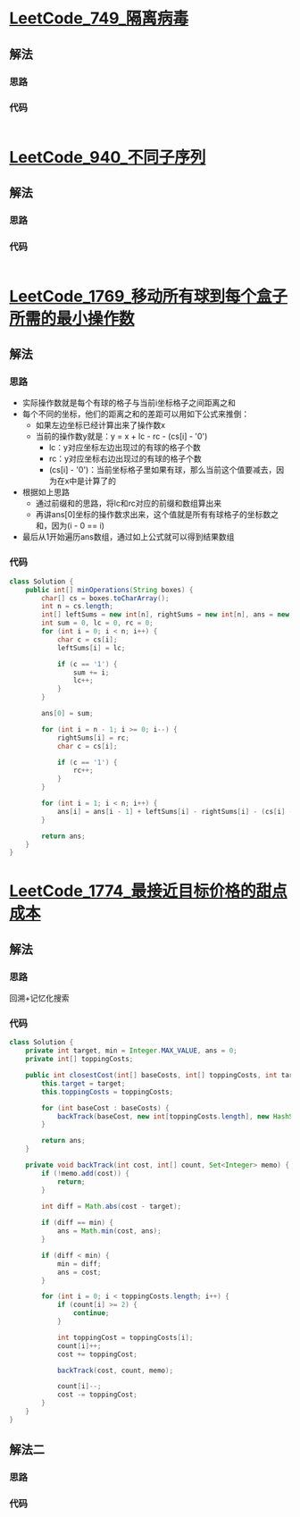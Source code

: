 # [LeetCode_749_隔离病毒](https://leetcode.cn/problems/contain-virus/)
## 解法
### 思路

### 代码
```java

```
# [LeetCode_940_不同子序列](https://leetcode.cn/problems/distinct-subsequences-ii/)
## 解法
### 思路

### 代码
```java

```
# [LeetCode_1769_移动所有球到每个盒子所需的最小操作数](https://leetcode.cn/problems/minimum-number-of-operations-to-move-all-balls-to-each-box/)
## 解法
### 思路
- 实际操作数就是每个有球的格子与当前i坐标格子之间距离之和
- 每个不同的坐标，他们的距离之和的差距可以用如下公式来推倒：
  - 如果左边坐标已经计算出来了操作数x
  - 当前的操作数y就是：y = x + lc - rc - (cs[i] - '0')
    - lc：y对应坐标左边出现过的有球的格子个数
    - rc：y对应坐标右边出现过的有球的格子个数
    - (cs[i] - '0')：当前坐标格子里如果有球，那么当前这个值要减去，因为在x中是计算了的
- 根据如上思路
  - 通过前缀和的思路，将lc和rc对应的前缀和数组算出来
  - 再讲ans[0]坐标的操作数求出来，这个值就是所有有球格子的坐标数之和，因为(i - 0 == i)
- 最后从1开始遍历ans数组，通过如上公式就可以得到结果数组
### 代码

```java
class Solution {
    public int[] minOperations(String boxes) {
        char[] cs = boxes.toCharArray();
        int n = cs.length;
        int[] leftSums = new int[n], rightSums = new int[n], ans = new int[n];
        int sum = 0, lc = 0, rc = 0;
        for (int i = 0; i < n; i++) {
            char c = cs[i];
            leftSums[i] = lc;

            if (c == '1') {
                sum += i;
                lc++;
            }
        }

        ans[0] = sum;

        for (int i = n - 1; i >= 0; i--) {
            rightSums[i] = rc;
            char c = cs[i];

            if (c == '1') {
                rc++;
            }
        }

        for (int i = 1; i < n; i++) {
            ans[i] = ans[i - 1] + leftSums[i] - rightSums[i] - (cs[i] - '0');
        }

        return ans;
    }
}
```
# [LeetCode_1774_最接近目标价格的甜点成本](https://leetcode.cn/problems/closest-dessert-cost/)
## 解法
### 思路
回溯+记忆化搜索
### 代码
```java
class Solution {
    private int target, min = Integer.MAX_VALUE, ans = 0;
    private int[] toppingCosts;

    public int closestCost(int[] baseCosts, int[] toppingCosts, int target) {
        this.target = target;
        this.toppingCosts = toppingCosts;

        for (int baseCost : baseCosts) {
            backTrack(baseCost, new int[toppingCosts.length], new HashSet<>());
        }

        return ans;
    }

    private void backTrack(int cost, int[] count, Set<Integer> memo) {
        if (!memo.add(cost)) {
            return;
        }
        
        int diff = Math.abs(cost - target);

        if (diff == min) {
            ans = Math.min(cost, ans);
        }

        if (diff < min) {
            min = diff;
            ans = cost;
        }

        for (int i = 0; i < toppingCosts.length; i++) {
            if (count[i] >= 2) {
                continue;
            }

            int toppingCost = toppingCosts[i];
            count[i]++;
            cost += toppingCost;

            backTrack(cost, count, memo);

            count[i]--;
            cost -= toppingCost;
        }
    }
}
```
## 解法二
### 思路

### 代码
```java

```